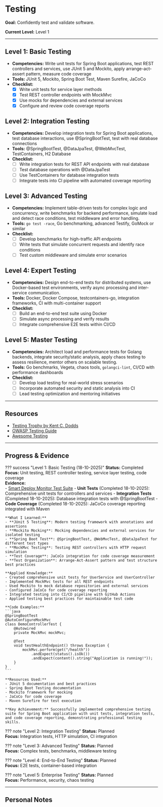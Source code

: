 # Testing

**Goal:** Confidently test and validate software.

**Current Level:** Level 1

---

## Level 1: Basic Testing
- **Competencies:** Write unit tests for Spring Boot applications, test REST controllers and services, use JUnit 5 and Mockito, apply arrange-act-assert pattern, measure code coverage
- **Tools:** JUnit 5, Mockito, Spring Boot Test, Maven Surefire, JaCoCo
- **Checklist:**
  - [x] Write unit tests for service layer methods
  - [x] Test REST controller endpoints with MockMvc
  - [x] Use mocks for dependencies and external services
  - [x] Configure and review code coverage reports

## Level 2: Integration Testing
- **Competencies:** Develop integration tests for Spring Boot applications, test database interactions, use @SpringBootTest, test with real database connections
- **Tools:** @SpringBootTest, @DataJpaTest, @WebMvcTest, TestContainers, H2 Database
- **Checklist:**
  - [ ] Write integration tests for REST API endpoints with real database
  - [ ] Test database operations with @DataJpaTest
  - [ ] Use TestContainers for database integration tests
  - [ ] Integrate tests into CI pipeline with automated coverage reporting

## Level 3: Advanced Testing
- **Competencies:** Implement table-driven tests for complex logic and concurrency, write benchmarks for backend performance, simulate load and detect race conditions, test middleware and error handling.
- **Tools:** `go test -race`, Go benchmarking, advanced Testify, GoMock or similar
- **Checklist:**
  - [ ] Develop benchmarks for high-traffic API endpoints
  - [ ] Write tests that simulate concurrent requests and identify race conditions
  - [ ] Test custom middleware and simulate error scenarios

## Level 4: Expert Testing
- **Competencies:** Design end-to-end tests for distributed systems, use Docker-based test environments, verify async processing and inter-service communication.
- **Tools:** Docker, Docker Compose, testcontainers-go, integration frameworks, CI with multi-container support
- **Checklist:**
  - [ ] Build an end-to-end test suite using Docker
  - [ ] Simulate async processing and verify results
  - [ ] Integrate comprehensive E2E tests within CI/CD

## Level 5: Master Testing
- **Competencies:** Architect load and performance tests for Golang backends, integrate security/static analysis, apply chaos testing to assess resilience, mentor others on scalable testing.
- **Tools:** Go benchmarks, Vegeta, chaos tools, `golangci-lint`, CI/CD with performance dashboards
- **Checklist:**
  - [ ] Develop load testing for real-world stress scenarios
  - [ ] Incorporate automated security and static analysis into CI
  - [ ] Lead testing optimization and mentoring initiatives

---

## Resources
- [Testing Trophy by Kent C. Dodds](https://kentcdodds.com/blog/the-testing-trophy)
- [OWASP Testing Guide](https://owasp.org/www-project-web-security-testing-guide/)
- [Awesome Testing](https://github.com/TheJambo/awesome-testing)

---

## Progress & Evidence

??? success "Level 1: Basic Testing (18-10-2025)"
    **Status:** Completed  
    **Focus:** Unit testing, REST controller testing, service layer testing, code coverage  
    **Evidence:**  
    - [Smart Deploy Monitor Test Suite](https://github.com/AliAlSubhi98/Upskilling/tree/main/practices/observability-cicd/smart-deploy-monitor/src/test)
    - **Unit Tests** (Completed 18-10-2025): Comprehensive unit tests for controllers and services
    - **Integration Tests** (Completed 18-10-2025): Database integration tests with @SpringBootTest
    - **Code Coverage** (Completed 18-10-2025): JaCoCo coverage reporting integrated with Maven
    
    **What I Learned:**
    - **JUnit 5 Testing**: Modern testing framework with annotations and assertions
    - **Mockito Mocking**: Mocking dependencies and external services for isolated testing
    - **Spring Boot Test**: @SpringBootTest, @WebMvcTest, @DataJpaTest for different test types
    - **MockMvc Testing**: Testing REST controllers with HTTP request simulation
    - **Test Coverage**: JaCoCo integration for code coverage measurement
    - **Test Organization**: Arrange-Act-Assert pattern and test structure best practices
    
    **Applied Knowledge:**
    - Created comprehensive unit tests for UserService and UserController
    - Implemented MockMvc tests for all REST endpoints
    - Used Mockito to mock database repositories and external services
    - Configured JaCoCo for code coverage reporting
    - Integrated testing into CI/CD pipeline with GitHub Actions
    - Applied testing best practices for maintainable test code
    
    **Code Examples:**
    ```java
    @SpringBootTest
    @AutoConfigureMockMvc
    class DemoControllerTest {
        @Autowired
        private MockMvc mockMvc;
        
        @Test
        void testHealthEndpoint() throws Exception {
            mockMvc.perform(get("/health"))
                .andExpect(status().isOk())
                .andExpect(content().string("Application is running!"));
        }
    }
    ```
    
    **Resources Used:**
    - JUnit 5 documentation and best practices
    - Spring Boot Testing documentation
    - Mockito framework for mocking
    - JaCoCo for code coverage
    - Maven Surefire for test execution
    
    **Key Achievement:** Successfully implemented comprehensive testing suite for Spring Boot application with unit tests, integration tests, and code coverage reporting, demonstrating professional testing skills.

??? note "Level 2: Integration Testing"
    **Status:** Planned  
    **Focus:** Integration tests, HTTP simulation, CI integration

??? note "Level 3: Advanced Testing"
    **Status:** Planned  
    **Focus:** Complex tests, benchmarks, middleware testing

??? note "Level 4: End-to-End Testing"
    **Status:** Planned  
    **Focus:** E2E tests, container-based integration

??? note "Level 5: Enterprise Testing"
    **Status:** Planned  
    **Focus:** Performance, security, chaos testing

---

## Personal Notes
